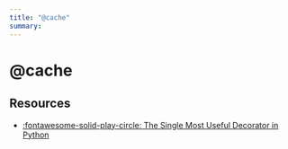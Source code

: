 ```yaml
---
title: "@cache"
summary:
---
```


@cache
===

Resources
---

- [:fontawesome-solid-play-circle: The Single Most Useful Decorator in
    Python][1]

<!-- Links -->
[1]: https://www.youtube.com/watch?v=DnKxKFXB4NQ

